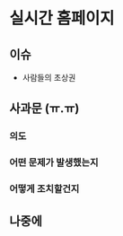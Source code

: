 # 실시간 홈페이지 

## 이슈 

* 사람들의 초상권 

## 사과문 (ㅠ.ㅠ)

### 의도 






### 어떤 문제가 발생했는지 



### 어떻게 조치할건지 










## 나중에 